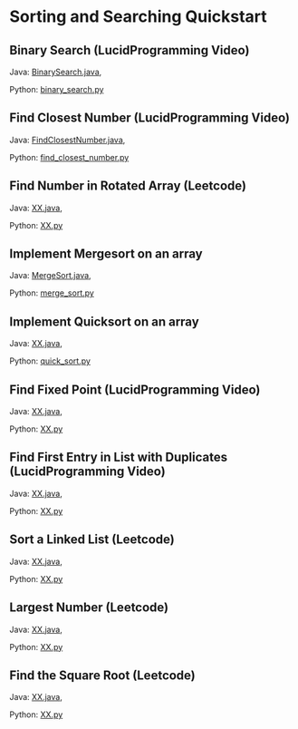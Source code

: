# Sorting and Searching Quickstart

## Binary Search (LucidProgramming Video)
Java: [BinarySearch.java](https://github.com/samgh/6-Weeks-to-Interview-Ready/blob/master/quickstart_guides/sorting_searching/java/BinarySearch.java),

Python: [binary_search.py](https://github.com/samgh/6-Weeks-to-Interview-Ready/blob/master/quickstart_guides/sorting_searching/python/binary_search.py)

## Find Closest Number (LucidProgramming Video)
Java: [FindClosestNumber.java](https://github.com/samgh/6-Weeks-to-Interview-Ready/blob/master/quickstart_guides/sorting_searching/java/FindClosestNumber.java),

Python: [find_closest_number.py](https://github.com/samgh/6-Weeks-to-Interview-Ready/blob/master/quickstart_guides/sorting_searching/python/find_closest_number.py)

## Find Number in Rotated Array (Leetcode)
Java: [XX.java](https://github.com/samgh/6-Weeks-to-Interview-Ready/blob/master/quickstart_guides/sorting_searching/java/XX.java),

Python: [XX.py](https://github.com/samgh/6-Weeks-to-Interview-Ready/blob/master/quickstart_guides/sorting_searching/python/XX.py)

## Implement Mergesort on an array
Java: [MergeSort.java](https://github.com/samgh/6-Weeks-to-Interview-Ready/blob/master/quickstart_guides/sorting_searching/java/MergeSort.java),

Python: [merge_sort.py](https://github.com/samgh/6-Weeks-to-Interview-Ready/blob/master/quickstart_guides/sorting_searching/python/merge_sort.py)

## Implement Quicksort on an array
Java: [XX.java](https://github.com/samgh/6-Weeks-to-Interview-Ready/blob/master/quickstart_guides/sorting_searching/java/XX.java),

Python: [quick_sort.py](https://github.com/samgh/6-Weeks-to-Interview-Ready/blob/master/quickstart_guides/sorting_searching/python/quick_sort.py)

## Find Fixed Point (LucidProgramming Video)
Java: [XX.java](https://github.com/samgh/6-Weeks-to-Interview-Ready/blob/master/quickstart_guides/sorting_searching/java/XX.java),

Python: [XX.py](https://github.com/samgh/6-Weeks-to-Interview-Ready/blob/master/quickstart_guides/sorting_searching/python/XX.py)

## Find First Entry in List with Duplicates (LucidProgramming Video)
Java: [XX.java](https://github.com/samgh/6-Weeks-to-Interview-Ready/blob/master/quickstart_guides/sorting_searching/java/XX.java),

Python: [XX.py](https://github.com/samgh/6-Weeks-to-Interview-Ready/blob/master/quickstart_guides/sorting_searching/python/XX.py)

## Sort a Linked List (Leetcode)
Java: [XX.java](https://github.com/samgh/6-Weeks-to-Interview-Ready/blob/master/quickstart_guides/sorting_searching/java/XX.java),

Python: [XX.py](https://github.com/samgh/6-Weeks-to-Interview-Ready/blob/master/quickstart_guides/sorting_searching/python/XX.py)

## Largest Number (Leetcode)
Java: [XX.java](https://github.com/samgh/6-Weeks-to-Interview-Ready/blob/master/quickstart_guides/sorting_searching/java/XX.java),

Python: [XX.py](https://github.com/samgh/6-Weeks-to-Interview-Ready/blob/master/quickstart_guides/sorting_searching/python/XX.py)

## Find the Square Root (Leetcode)
Java: [XX.java](https://github.com/samgh/6-Weeks-to-Interview-Ready/blob/master/quickstart_guides/sorting_searching/java/XX.java),

Python: [XX.py](https://github.com/samgh/6-Weeks-to-Interview-Ready/blob/master/quickstart_guides/sorting_searching/python/XX.py)
